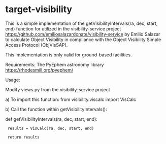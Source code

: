 # target-visibility

This is a simple implementation of the getVisibilityIntervals(ra, dec, start, end) function for utilized in the visibility-service project https://github.com/emiliosalazardonate/visibility-service by Emilio Salazar to calculate Object Visibility in compliance with the Object Visibility Simple Access Protocol (ObjVisSAP).

This implementation is only valid for ground-based facilities.

Requirements: 
The PyEphem astronomy library https://rhodesmill.org/pyephem/

Usage:

Modify views.py from the visibility-service project 

a) To import this function: from visibility.viscalc import VisCalc

b) Call the function within getVisibilityIntervals():

  def getVisibilityIntervals(ra, dec, start, end): 
  
     results = VisCalc(ra, dec, start, end)
     
     return results
      

